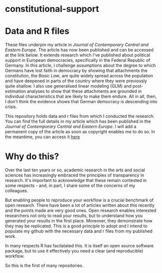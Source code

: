 # constitutional-support
# Data and R files #

These files underpin my article in *Journal of Contemporary Central and Eastern Europe*. The article has now been published and can be accessed at the link below. It extends research which I've published about political support in European democracies, specifically in the Federal Republic of Germany. In this article, I challenge assumptions about the degree to which Germans have lost faith in democracy by showing that attachments the constitution, the *Basic Law*, are quite widely spread across the population and have deepened in parts of the country where they were previously quite shallow. I also use generalised linear modeling (GLM) and post-estimation analyses to show that these attachments are grounded in individual characteristics that are likely to make them endure. All in all, then, I don't think the evidence shows that German democracy is descending into crisis. 

This repository holds data and r files from which I conducted the research. You can find the full details in my article which has been published in the  *Journal of Contemporary Central and Eastern Europe*. I will add a permanent copy of the article as soon as copyright enables me to do so. In the meantime, you can access it [here](https://www.tandfonline.com/eprint/8BWNMYNC8AYX6RFASES9/full?target=10.1080/25739638.2020.1833562)

# Why do this? #

Over the last ten years or so, academic research in the arts and social sciences has increasingly embraced the principles of transparency in research. It's important to acknowledge that these remain contested in some respects - and, in part, I share some of the concerns of my colleagues. 

But enabling people to reproduce your workflow is a crucial benchmark of open research. There have been a lot of articles written about this recently and the points made are very good ones. Open research enables interested researchers not only to read your results, but to understand how you generated your results in the first place. Moreover, they demonstrate how they may be replicated. This is a good principle to adopt and I intend to populate my github with the necessary data and r files from my published work.

In many respects R has facilatated this. It is itself an open source software package, but to use it effectively you need a clear (and reproducible) workflow.

So this is the first of many repositories. 



